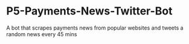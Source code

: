 # P5-Payments-News-Twitter-Bot
A bot that scrapes payments news from popular websites and tweets a random news every 45 mins
